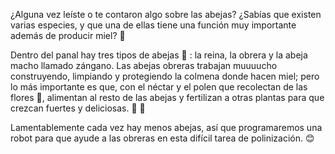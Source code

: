 ¿Alguna vez leíste o te contaron algo sobre las abejas? ¿Sabías que existen varias especies, y que una de ellas tiene una función muy importante además de producir miel? :honey_pot:

Dentro del panal hay tres tipos de abejas :honeybee: : la reina, la obrera y la abeja macho llamado zángano. Las abejas obreras trabajan muuuucho construyendo, limpiando y protegiendo la colmena donde hacen miel; pero lo más importante es que, con el néctar y el polen que recolectan de las flores :cherry_blossom:, alimentan al resto de las abejas y fertilizan a otras plantas para que crezcan fuertes y deliciosas. :strawberry: :green_apple:

Lamentablemente cada vez hay menos abejas, así que programaremos una robot para que ayude a las obreras en esta difícil tarea de polinización. :blush: 

